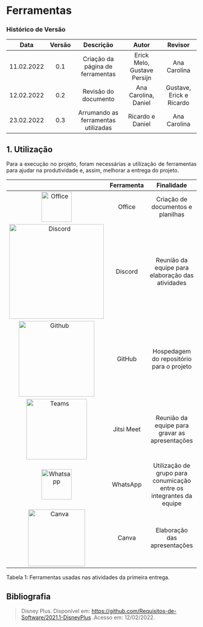 # Ferramentas

### Histórico de Versão

|  Data  | Versão | Descrição | Autor | Revisor | 
| :----: | :----: | :-------: | :---: | :-------: | 
| 11.02.2022 | 0.1 | Criação da página de ferramentas | Erick Melo, Gustave Persijn | Ana Carolina | 
| 12.02.2022 | 0.2 | Revisão do documento | Ana Carolina, Daniel | Gustave, Erick e Ricardo | 
| 23.02.2022 | 0.3 | Arrumando as ferramentas utilizadas | Ricardo e Daniel | Ana Carolina |

## 1. Utilização

<p style="text-align: justify;"> Para a execução no projeto, foram necessárias a utilização de ferramentas para ajudar na produtividade e, assim, melhorar a entrega do projeto.
</p>

| | Ferramenta | Finalidade |
| :------: | :----------: | :---------------------------------------------------: |
| <img src="https://user-images.githubusercontent.com/49570180/152993556-2a4bb75e-4c34-4da5-929a-ef3b006370e4.png" width="80" title="Office">| Office | Criação de documentos e planilhas |
| <img src="https://user-images.githubusercontent.com/49570180/152992805-6ce0198e-ae72-42ce-a521-46f43d90c0c4.png" width="250" title="Discord">| Discord | Reunião da equipe para elaboração das atividades |
| <img src="https://user-images.githubusercontent.com/49570180/152992872-979c7996-a495-410e-bdc9-71509b246191.png" width="200" title="Github">| GitHub | Hospedagem do repositório para o projeto |
| <img src="https://user-images.githubusercontent.com/83254747/155418062-49bdda99-f299-40bc-bdff-6ef996e4ca62.jpg" width="160" title="Teams">| Jitsi Meet | Reunião da equipe para gravar as apresentações |
| <img src="https://user-images.githubusercontent.com/49570180/152993518-9767e165-c8d4-449a-8206-bcb689f4a982.png" width="80" title="Whatsapp">| WhatsApp | Utilização de grupo para conumicação entre os integrantes da equipe |
| <img src="https://user-images.githubusercontent.com/49570180/152993039-9dce211b-0d20-4fb1-9965-f0ed6ad7d9f7.png" width="150" title="Canva">| Canva | Elaboração das apresentações |

<figcaption>Tabela 1: Ferramentas usadas nas atividades da primeira entrega.</figcaption>

## Bibliografia

> Disney Plus. Disponível em: https://github.com/Requisitos-de-Software/2021.1-DisneyPlus  .Acesso em: 12/02/2022.